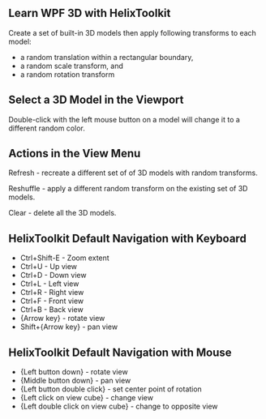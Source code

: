 ## Learn WPF 3D with HelixToolkit

Create a set of built-in 3D models then apply following transforms to each model:

- a random translation within a rectangular boundary,
- a random scale transform, and
- a random rotation transform

## Select a 3D Model in the Viewport

Double-click with the left mouse button on a model will change it to a different random color.

## Actions in the View Menu

Refresh - recreate a different set of of 3D models with random transforms.

Reshuffle - apply a different random transform on the existing set of 3D models.

Clear - delete all the 3D models.

## HelixToolkit Default Navigation with Keyboard

- Ctrl+Shift-E - Zoom extent
- Ctrl+U - Up view
- Ctrl+D - Down view
- Ctrl+L - Left view
- Ctrl+R - Right view
- Ctrl+F - Front view
- Ctrl+B - Back view
- {Arrow key} - rotate view
- Shift+{Arrow key} - pan view

## HelixToolkit Default Navigation with Mouse

- {Left button down} - rotate view
- {Middle button down} - pan view
- {Left button double click} - set center point of rotation
- {Left click on view cube} - change view
- {Left double click on view cube} - change to opposite view